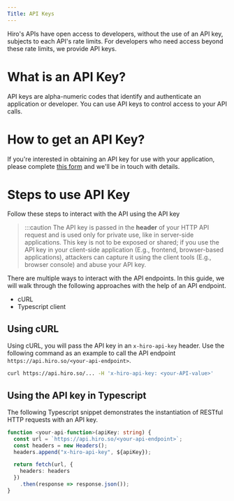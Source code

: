 ```yaml
---
Title: API Keys
---
```


Hiro's APIs have open access to developers, without the use of an API key, subjects to each API's rate limits. For developers who need access beyond these rate limits, we provide API keys.

# What is an API Key?

API keys are alpha-numeric codes that identify and authenticate an application or developer. You can use API keys to control access to your API calls.

# How to get an API Key?

If you're interested in obtaining an API key for use with your application, please complete [this form](https://survey.hiro.so/hiroapi?utm_source=Platform&utm_medium=web) and we'll be in touch with details.

# Steps to use API Key

Follow these steps to interact with the API using the API key

> :::caution
> The API key is passed in the **header** of your HTTP API request and is used only for private use, like in server-side applications. This key is not to be exposed or shared; if you use the API key in your client-side application (E.g., frontend, browser-based applications), attackers can capture it using the client tools (E.g., browser console) and abuse your API key.

There are multiple ways to interact with the API endpoints. In this guide, we will walk through the following approaches with the help of an API endpoint.

- cURL
- Typescript client

## Using cURL

Using cURL, you will pass the API key in an `x-hiro-api-key` header. Use the following command as an example to call the API endpoint `https://api.hiro.so/<your-api-endpoint>`.

```sh
curl https://api.hiro.so/... -H 'x-hiro-api-key: <your-API-value>'
```

## Using the API key in Typescript

The following Typescript snippet demonstrates the instantiation of RESTful HTTP requests with an API key.

```typescript
function <your-api-function>(apiKey: string) {
  const url = `https://api.hiro.so/<your-api-endpoint>`;
  const headers = new Headers();
  headers.append("x-hiro-api-key", ${apiKey});

  return fetch(url, {
    headers: headers
  })
    .then(response => response.json());
}
```
